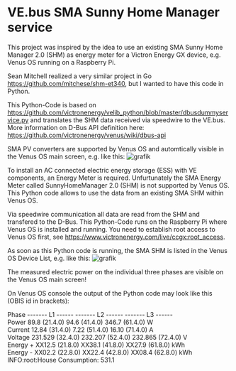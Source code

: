 # VE.bus SMA Sunny Home Manager service

This project was inspired by the idea to use an existing SMA Sunny Home Manager 2.0 (SHM) as energy meter for a Victron Energy GX device, e.g. Venus OS running on a Raspberry Pi.

Sean Mitchell realized a very similar project in Go https://github.com/mitchese/shm-et340, but I wanted to have this code in Python.

This Python-Code is based on https://github.com/victronenergy/velib_python/blob/master/dbusdummyservice.py and translates the SHM data received via speedwire to the VE.bus. More information on D-Bus API definition here: https://github.com/victronenergy/venus/wiki/dbus-api

SMA PV converters are supported by Venus OS and automtically visible in the Venus OS main screen, e.g. like this:
![grafik](https://user-images.githubusercontent.com/99689771/170887647-da0df145-88f0-4e5a-af75-35568bd16417.png)

To install an AC connected electric energy storage (ESS) with VE components, an Energy Meter is required. Unfurtunately the SMA Energy Meter called SunnyHomeManager 2.0 (SHM) is not supported by Venus OS. This Python code allows to use the data from an existing SMA SHM within Venus OS.

Via speedwire communication all data are read from the SHM and transfered to the D-Bus. This Python-Code runs on the Raspberry Pi where Venus OS is installed and running. You need to establish root access to Venus OS first, see https://www.victronenergy.com/live/ccgx:root_access.

As soon as this Python code is running, the SMA SHM is listed in the Venus OS Device List, e.g. like this:
![grafik](https://user-images.githubusercontent.com/99689771/170887921-95d5f11c-5d39-4c7b-bace-c404df5d5f12.png)

The measured electric power on the individual three phases are visible on the Venus OS main screen!

On Venus OS console the output of the Python code may look like this (OBIS id in brackets):

Phase      ------- L1 ------ ------- L2 ------ ------- L3 ------<br>
Power         89.8 (21.4.0)     94.6 (41.4.0)    346.7 (61.4.0) W<br>
Current      12.84 (31.4.0)     7.22 (51.4.0)    16.10 (71.4.0) A<br>
Voltage    231.529 (32.4.0)  232.207 (52.4.0)  232.865 (72.4.0) V<br>
Energy +    XX12.5 (21.8.0)   XX38.1 (41.8.0)   XX27.9 (61.8.0) kWh<br>
Energy -    XX02.2 (22.8.0)   XX22.4 (42.8.0)   XX08.4 (62.8.0) kWh<br>
INFO:root:House Consumption: 531.1
